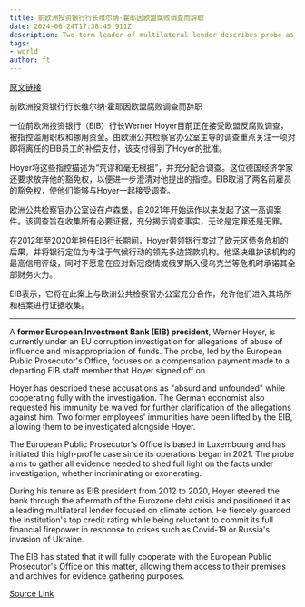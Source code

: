 ```yaml
---
title: 前欧洲投资银行行长维尔纳·霍耶因欧盟腐败调查而辞职
date: 2024-06-24T17:38:45.911Z
description: Two-term leader of multilateral lender describes probe as ‘absurd and unfounded’
tags: 
- world
author: ft
---
```


[原文链接](https://ft.com/content/9b531104-3e84-4158-a410-6921b4b0ef07)

前欧洲投资银行行长维尔纳·霍耶因欧盟腐败调查而辞职

一位前欧洲投资银行（EIB）行长Werner Hoyer目前正在接受欧盟反腐败调查，被指控滥用职权和挪用资金。由欧洲公共检察官办公室主导的调查重点关注一项对即将离任的EIB员工的补偿支付，该支付得到了Hoyer的批准。

Hoyer将这些指控描述为“荒谬和毫无根据”，并充分配合调查。这位德国经济学家还要求放弃他的豁免权，以便进一步澄清对他提出的指控。EIB取消了两名前雇员的豁免权，使他们能够与Hoyer一起接受调查。

欧洲公共检察官办公室设在卢森堡，自2021年开始运作以来发起了这一高调案件。该调查旨在收集所有必要证据，充分揭示调查事实，无论是定罪还是无罪。

在2012年至2020年担任EIB行长期间，Hoyer带领银行度过了欧元区债务危机的后果，并将银行定位为专注于气候行动的领先多边贷款机构。他坚决维护该机构的最高信用评级，同时不愿意在应对新冠疫情或俄罗斯入侵乌克兰等危机时承诺其全部财务火力。

EIB表示，它将在此案上与欧洲公共检察官办公室充分合作，允许他们进入其场所和档案进行证据收集。

---

 A **former European Investment Bank (EIB) president**, Werner Hoyer, is currently under an EU corruption investigation for allegations of abuse of influence and misappropriation of funds. The probe, led by the European Public Prosecutor's Office, focuses on a compensation payment made to a departing EIB staff member that Hoyer signed off on.

Hoyer has described these accusations as "absurd and unfounded" while cooperating fully with the investigation. The German economist also requested his immunity be waived for further clarification of the allegations against him. Two former employees' immunities have been lifted by the EIB, allowing them to be investigated alongside Hoyer.

The European Public Prosecutor's Office is based in Luxembourg and has initiated this high-profile case since its operations began in 2021. The probe aims to gather all evidence needed to shed full light on the facts under investigation, whether incriminating or exonerating.

During his tenure as EIB president from 2012 to 2020, Hoyer steered the bank through the aftermath of the Eurozone debt crisis and positioned it as a leading multilateral lender focused on climate action. He fiercely guarded the institution's top credit rating while being reluctant to commit its full financial firepower in response to crises such as Covid-19 or Russia's invasion of Ukraine.

The EIB has stated that it will fully cooperate with the European Public Prosecutor's Office on this matter, allowing them access to their premises and archives for evidence gathering purposes.

[Source Link](https://ft.com/content/9b531104-3e84-4158-a410-6921b4b0ef07)

